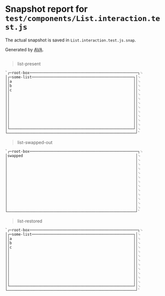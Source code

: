 # Snapshot report for `test/components/List.interaction.test.js`

The actual snapshot is saved in `List.interaction.test.js.snap`.

Generated by [AVA](https://avajs.dev).

## <List />

> list-present

    `┌─root-box─────────────────────────────────────────────────┐␊
    │┌─some-list──────────────────────────────────────────────┐│␊
    ││a                                                       ││␊
    ││b                                                       ││␊
    ││c                                                       ││␊
    ││                                                        ││␊
    ││                                                        ││␊
    ││                                                        ││␊
    ││                                                        ││␊
    ││                                                        ││␊
    ││                                                        ││␊
    ││                                                        ││␊
    ││                                                        ││␊
    │└────────────────────────────────────────────────────────┘│␊
    └──────────────────────────────────────────────────────────┘`

> list-swapped-out

    `┌─root-box─────────────────────────────────────────────────┐␊
    │swapped                                                   │␊
    │                                                          │␊
    │                                                          │␊
    │                                                          │␊
    │                                                          │␊
    │                                                          │␊
    │                                                          │␊
    │                                                          │␊
    │                                                          │␊
    │                                                          │␊
    │                                                          │␊
    │                                                          │␊
    │                                                          │␊
    └──────────────────────────────────────────────────────────┘`

> list-restored

    `┌─root-box─────────────────────────────────────────────────┐␊
    │┌─some-list──────────────────────────────────────────────┐│␊
    ││a                                                       ││␊
    ││b                                                       ││␊
    ││c                                                       ││␊
    ││                                                        ││␊
    ││                                                        ││␊
    ││                                                        ││␊
    ││                                                        ││␊
    ││                                                        ││␊
    ││                                                        ││␊
    ││                                                        ││␊
    ││                                                        ││␊
    │└────────────────────────────────────────────────────────┘│␊
    └──────────────────────────────────────────────────────────┘`
